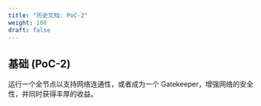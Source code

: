 ```yaml
---
title: "历史文档: PoC-2"
weight: 100
draft: false
---
```


## 基础 (PoC-2)

运行一个全节点以支持网络连通性，或者成为一个 Gatekeeper，增强网络的安全性，并同时获得丰厚的收益。
